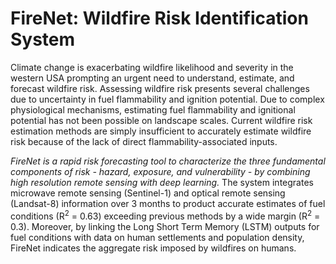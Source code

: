 # FireNet: Wildfire Risk Identification System

Climate change is exacerbating wildfire likelihood and severity in the western USA prompting an urgent need to understand, estimate, and forecast wildfire risk. Assessing wildfire risk  presents several challenges due to uncertainty in fuel flammability and ignition potential. Due to complex physiological mechanisms, estimating fuel flammability and ignitional potential has not been possible on landscape scales. Current wildfire risk estimation methods are simply insufficient to accurately estimate wildfire risk because of the lack of direct flammability-associated inputs. 

*FireNet is a rapid risk forecasting tool to characterize the three fundamental components of risk - hazard, exposure, and vulnerability - by combining high resolution remote sensing with deep learning.* The system integrates microwave remote sensing (Sentinel-1) and optical remote sensing (Landsat-8) information over 3 months to product accurate estimates of fuel conditions (R$^2$ = 0.63) exceeding previous methods by a wide margin (R$^2$ = 0.3). Moreover, by linking the Long Short Term Memory (LSTM) outputs for fuel conditions with data on human settlements and population density, FireNet indicates the aggregate risk imposed by wildfires on humans. 

